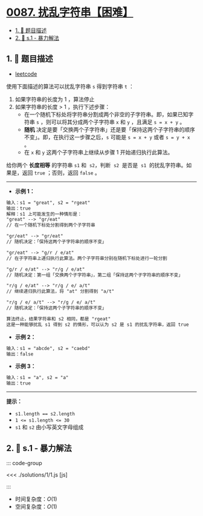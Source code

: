 # [0087. 扰乱字符串【困难】](https://github.com/tnotesjs/TNotes.leetcode/tree/main/notes/0087.%20%E6%89%B0%E4%B9%B1%E5%AD%97%E7%AC%A6%E4%B8%B2%E3%80%90%E5%9B%B0%E9%9A%BE%E3%80%91)

<!-- region:toc -->

- [1. 📝 题目描述](#1--题目描述)
- [2. 🎯 s.1 - 暴力解法](#2--s1---暴力解法)

<!-- endregion:toc -->

## 1. 📝 题目描述

- [leetcode](https://leetcode.cn/problems/scramble-string/)

使用下面描述的算法可以扰乱字符串 `s` 得到字符串 `t` ：

1.  如果字符串的长度为 1 ，算法停止
2.  如果字符串的长度 > 1 ，执行下述步骤：
    - 在一个随机下标处将字符串分割成两个非空的子字符串。即，如果已知字符串 `s` ，则可以将其分成两个子字符串 `x` 和 `y` ，且满足 `s = x + y` 。
    - **随机** 决定是要「交换两个子字符串」还是要「保持这两个子字符串的顺序不变」。即，在执行这一步骤之后，`s` 可能是 `s = x + y` 或者 `s = y + x` 。
    - 在 `x` 和 `y` 这两个子字符串上继续从步骤 1 开始递归执行此算法。

给你两个 **长度相等** 的字符串 `s1` 和  `s2`，判断  `s2`  是否是  `s1`  的扰乱字符串。如果是，返回 `true` ；否则，返回 `false` 。

---

- **示例 1：**

```txt
输入：s1 = "great", s2 = "rgeat"
输出：true
解释：s1 上可能发生的一种情形是：
"great" --> "gr/eat"
// 在一个随机下标处分割得到两个子字符串

"gr/eat" --> "gr/eat"
// 随机决定：「保持这两个子字符串的顺序不变」

"gr/eat" --> "g/r / e/at"
// 在子字符串上递归执行此算法。两个子字符串分别在随机下标处进行一轮分割

"g/r / e/at" --> "r/g / e/at"
// 随机决定：第一组「交换两个子字符串」，第二组「保持这两个子字符串的顺序不变」

"r/g / e/at" --> "r/g / e/ a/t"
// 继续递归执行此算法，将 "at" 分割得到 "a/t"

"r/g / e/ a/t" --> "r/g / e/ a/t"
// 随机决定：「保持这两个子字符串的顺序不变」

算法终止，结果字符串和 s2 相同，都是 "rgeat"
这是一种能够扰乱 s1 得到 s2 的情形，可以认为 s2 是 s1 的扰乱字符串，返回 true
```

- **示例 2：**

```txt
输入：s1 = "abcde", s2 = "caebd"
输出：false
```

- **示例 3：**

```txt
输入：s1 = "a", s2 = "a"
输出：true
```

---

**提示：**

- `s1.length == s2.length`
- `1 <= s1.length <= 30`
- `s1` 和 `s2` 由小写英文字母组成

## 2. 🎯 s.1 - 暴力解法

::: code-group

<<< ./solutions/1/1.js [js]

:::

- 时间复杂度：$O(1)$
- 空间复杂度：$O(1)$
